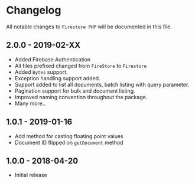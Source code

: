# Changelog

All notable changes to `Firestore PHP` will be documented in this file.

## 2.0.0 - 2019-02-XX
 - Added Firebase Authentication
 - All files prefixed changed from `FireStore` to `Firestore`
 - Added `Bytes` support.
 - Exception handling support added.
 - Support added to list all documents, batch listing with query parameter.
 - Pagination support for bulk and document listing.
 - Improved naming convention throughout the package.
 - Many more..

## 1.0.1 - 2019-01-16
 - Add method for casting floating point values
 - Document ID flipped on `getDocument` method

## 1.0.0 - 2018-04-20
 - Initial release
